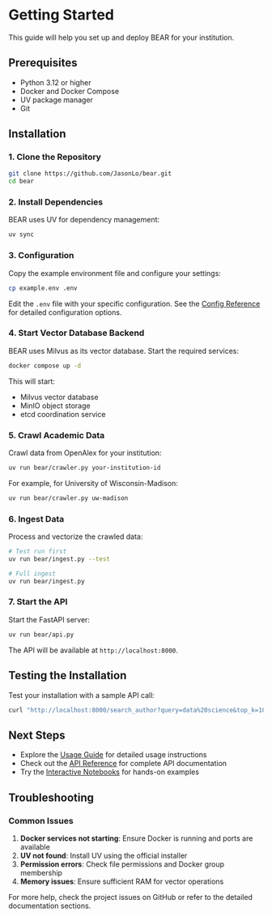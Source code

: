 # Getting Started

This guide will help you set up and deploy BEAR for your institution.

## Prerequisites

- Python 3.12 or higher
- Docker and Docker Compose
- UV package manager
- Git

## Installation

### 1. Clone the Repository

```bash
git clone https://github.com/JasonLo/bear.git
cd bear
```

### 2. Install Dependencies

BEAR uses UV for dependency management:

```bash
uv sync
```

### 3. Configuration

Copy the example environment file and configure your settings:

```bash
cp example.env .env
```

Edit the `.env` file with your specific configuration. See the [Config Reference](reference/config.md) for detailed configuration options.

### 4. Start Vector Database Backend

BEAR uses Milvus as its vector database. Start the required services:

```bash
docker compose up -d
```

This will start:

- Milvus vector database
- MinIO object storage
- etcd coordination service

### 5. Crawl Academic Data

Crawl data from OpenAlex for your institution:

```bash
uv run bear/crawler.py your-institution-id
```

For example, for University of Wisconsin-Madison:

```bash
uv run bear/crawler.py uw-madison
```

### 6. Ingest Data

Process and vectorize the crawled data:

```bash
# Test run first
uv run bear/ingest.py --test

# Full ingest
uv run bear/ingest.py
```

### 7. Start the API

Start the FastAPI server:

```bash
uv run bear/api.py
```

The API will be available at `http://localhost:8000`.

## Testing the Installation

Test your installation with a sample API call:

```bash
curl "http://localhost:8000/search_author?query=data%20science&top_k=100&since_year=2010&institutions=uw-madison"
```

## Next Steps

- Explore the [Usage Guide](usage.md) for detailed usage instructions
- Check out the [API Reference](reference/api.md) for complete API documentation
- Try the [Interactive Notebooks](notebooks/api_usage.ipynb) for hands-on examples

## Troubleshooting

### Common Issues

1. **Docker services not starting**: Ensure Docker is running and ports are available
2. **UV not found**: Install UV using the official installer
3. **Permission errors**: Check file permissions and Docker group membership
4. **Memory issues**: Ensure sufficient RAM for vector operations

For more help, check the project issues on GitHub or refer to the detailed documentation sections.
